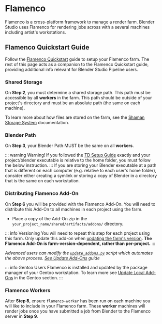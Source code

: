 # Flamenco
Flamenco is a cross-platform framework to manage a render farm. Blender Studio uses Flamenco for rendering jobs across with a several machines including artist's workstations.

## Flamenco Quickstart Guide
Follow the [Flamenco Quickstart](https://flamenco.blender.org/usage/quickstart/) guide to setup your Flamenco farm. The rest of this page acts as a companion to the Flamenco Quickstart guide, providing additional info relevant for Blender Studio Pipeline users. 

### Shared Storage 
On **Step 2**, you must determine a shared storage path. This path must be accessible by all **workers** in the farm. This path should be outside of your project's directory and must be an absolute path (the same on each machine). 

To learn more about how files are stored on the farm, see the [Shaman Storage System](https://flamenco.blender.org/usage/shared-storage/shaman/) documentation.

### Blender Path
On **Step 3**, your Blender Path MUST be the same on all **workers**. 

::: warning  Warning!
If you followed the [TD Setup Guide](blender_setup) exactly and your project/blender executable is relative to the home folder, you must follow the below instruction.
:::
If you are storing your Blender executable at a path that is different on each computer (e.g. relative to each user's home folder), consider either creating a symlink or storing a copy of Blender in a directory that is the same on each workstation.  

### Distributing Flamenco Add-On
On **Step 6** you will be provided with the Flamenco Add-On. You will need to distribute this Add-On to all machines in each project using the farm.

- Place a copy of the Add-On zip in the `your_project_name/shared/artifacts/addons/` directory. 

::: info  Versioning
You will need to repeat this step for each project using this farm. Only update this add-on when [updating the farm's version](https://flamenco.blender.org/usage/upgrading/). **The Flamenco Add-On is farm-version-dependent, rather than per-project.**
:::

*Advanced users can modify the [`update_addons.py`](https://projects.blender.org/studio/blender-studio-tools/src/branch/main/scripts/project-tools/update_addons.py) script which automates the above process. [See Update Add-Ons](addon_setup#modify-update-add-ons-script) guide* 

::: info Gentoo Users
Flamenco is installed and updated by the package manager of your Gentoo workstation. To learn more see [Update Local Add-Ons](/gentoo/td/maintaince#update-local-add-ons) in the Gentoo section.
:::
### Flamenco Workers
After **Step 8**, ensure `flamenco-worker` has been run on each machine you will like to include in your Flamenco farm. These **worker** machines will render jobs once you have submitted a job from Blender to the Flamenco server in **Step 9**.
<!--
This is included because running Flamenco Worker is not mentioned in the quickstart guide, at the time of writing. 
-->